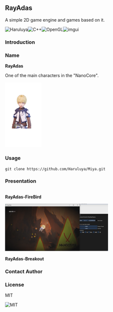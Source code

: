 ## RayAdas
A simple 2D game engine and games based on it.

![Haruluya](https://img.shields.io/badge/X-Haruluya-brightgreen)![C++](https://img.shields.io/badge/11-C++-blue)![OpenGL](https://img.shields.io/badge/3-OpenGL-red)![imgui](https://img.shields.io/badge/1.87-ImGui-yellow)

### Introduction


### Name

**RayAdas**

One of the main characters in the "NanoCore".

<img src="./Document/Images/rui.png" alt="Miya" style="zoom: 33%;" />

### Usage

```shell
git clone https://github.com/Haruluya/Miya.git
```

### Presentation

###### 

**RayAdas-FireBird**

<img src="./Document/Images/firebird.png" alt="Miya" style="zoom: 33%;" />

**RayAdas-Breakout**





### Contact Author 

### License

MIT

![MIT](https://img.shields.io/badge/License-MIT-red)